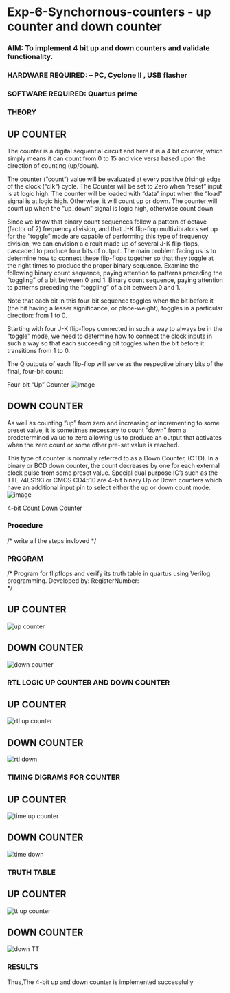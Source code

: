 # Exp-6-Synchornous-counters - up counter and down counter 
### AIM: To implement 4 bit up and down counters and validate  functionality.
### HARDWARE REQUIRED:  – PC, Cyclone II , USB flasher
### SOFTWARE REQUIRED:   Quartus prime
### THEORY 

## UP COUNTER 
The counter is a digital sequential circuit and here it is a 4 bit counter, which simply means it can count from 0 to 15 and vice versa based upon the direction of counting (up/down). 

The counter (“count“) value will be evaluated at every positive (rising) edge of the clock (“clk“) cycle.
The Counter will be set to Zero when “reset” input is at logic high.
The counter will be loaded with “data” input when the “load” signal is at logic high. Otherwise, it will count up or down.
The counter will count up when the “up_down” signal is logic high, otherwise count down

Since we know that binary count sequences follow a pattern of octave (factor of 2) frequency division, and that J-K flip-flop multivibrators set up for the “toggle” mode are capable of performing this type of frequency division, we can envision a circuit made up of several J-K flip-flops, cascaded to produce four bits of output.
The main problem facing us is to determine how to connect these flip-flops together so that they toggle at the right times to produce the proper binary sequence.
Examine the following binary count sequence, paying attention to patterns preceding the “toggling” of a bit between 0 and 1:
Binary count sequence, paying attention to patterns preceding the “toggling” of a bit between 0 and 1.

Note that each bit in this four-bit sequence toggles when the bit before it (the bit having a lesser significance, or place-weight), toggles in a particular direction: from 1 to 0.



 
 

Starting with four J-K flip-flops connected in such a way to always be in the “toggle” mode, we need to determine how to connect the clock inputs in such a way so that each succeeding bit toggles when the bit before it transitions from 1 to 0.

The Q outputs of each flip-flop will serve as the respective binary bits of the final, four-bit count:

 
 

Four-bit “Up” Counter
![image](https://user-images.githubusercontent.com/36288975/169644758-b2f4339d-9532-40c5-af40-8f4f8c942e2c.png)



## DOWN COUNTER 

As well as counting “up” from zero and increasing or incrementing to some preset value, it is sometimes necessary to count “down” from a predetermined value to zero allowing us to produce an output that activates when the zero count or some other pre-set value is reached.

This type of counter is normally referred to as a Down Counter, (CTD). In a binary or BCD down counter, the count decreases by one for each external clock pulse from some preset value. Special dual purpose IC’s such as the TTL 74LS193 or CMOS CD4510 are 4-bit binary Up or Down counters which have an additional input pin to select either the up or down count mode.
![image](https://user-images.githubusercontent.com/36288975/169644844-1a14e123-7228-4ed8-81a9-eb937dff4ac8.png)


4-bit Count Down Counter
### Procedure
/* write all the steps invloved */



### PROGRAM 
/*
Program for flipflops  and verify its truth table in quartus using Verilog programming.
Developed by: 
RegisterNumber:  
*/
## UP COUNTER
![up counter](https://github.com/AnbuSelvanS7/Exp-7-Synchornous-counters-/assets/151528411/e6af298b-b90d-4281-817e-7d0a1e9a6fdd)

## DOWN COUNTER
![down counter](https://github.com/AnbuSelvanS7/Exp-7-Synchornous-counters-/assets/151528411/7944946f-f4f8-4de8-90e8-2c50469d61b4)

### RTL LOGIC UP COUNTER AND DOWN COUNTER  

## UP COUNTER
![rtl up counter](https://github.com/AnbuSelvanS7/Exp-7-Synchornous-counters-/assets/151528411/a4990590-66fe-49be-a050-8c2a261cb36c)

## DOWN COUNTER
![rtl down](https://github.com/AnbuSelvanS7/Exp-7-Synchornous-counters-/assets/151528411/405852a6-858a-4cf6-aaf1-efe9c6e2fcb0)


### TIMING DIGRAMS FOR COUNTER  

 ## UP COUNTER
 ![time up counter](https://github.com/AnbuSelvanS7/Exp-7-Synchornous-counters-/assets/151528411/45d6f0ed-0c03-41fb-ad15-83fe442c8441)

  ## DOWN COUNTER
  ![time down](https://github.com/AnbuSelvanS7/Exp-7-Synchornous-counters-/assets/151528411/6234da5d-5188-4444-8181-83d4a32a5e4a)

### TRUTH TABLE 

## UP COUNTER
![tt up counter](https://github.com/AnbuSelvanS7/Exp-7-Synchornous-counters-/assets/151528411/9467713b-d827-4db5-abce-60b1204b62da)

## DOWN COUNTER
![down TT](https://github.com/AnbuSelvanS7/Exp-7-Synchornous-counters-/assets/151528411/df8cd84e-f4f2-4b96-85ae-182ee6a479a1)

### RESULTS 
Thus,The 4-bit up and down counter is implemented successfully
